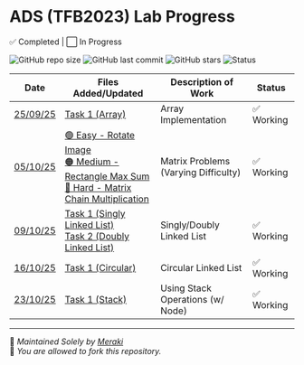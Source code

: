 # ADS (TFB2023) Lab Progress

✅ Completed | ⬜ In Progress

![GitHub repo size](https://img.shields.io/github/repo-size/Ikarem/ADS-TFB2023)
![GitHub last commit](https://img.shields.io/github/last-commit/Ikarem/ADS-TFB2023)
![GitHub stars](https://img.shields.io/github/stars/Ikarem/ADS-TFB2023?style=social)
![Status](https://img.shields.io/badge/Status-Active-brightgreen)

| Date       | Files Added/Updated         | Description of Work      |    Status    |
|------------|-----------------------------|--------------------------|--------------|
| [25/09/25](./25-09-25/) | [Task 1 (Array)](./25-09-25/task_1.cpp)|  Array Implementation |✅ Working  |
| [05/10/25](./05-10-25/) | [🟢 Easy - Rotate Image](./05-10-25/easy.cpp)<br>[🟠 Medium - Rectangle Max Sum](./05-10-25/medium.cpp)<br>[🔴 Hard - Matrix Chain Multiplication](./05-10-25/hard.cpp) |  Matrix Problems (Varying Difficulty) |✅ Working  |
| [09/10/25](./09-10-25/) | [Task 1 (Singly Linked List)](./09-10-25/task_1.cpp)<br>[Task 2 (Doubly Linked List)](./09-10-25/task_2.cpp)|  Singly/Doubly Linked List |✅ Working  |
| [16/10/25](./16-10-25/) | [Task 1 (Circular)](./16-10-25/task_1.cpp)|  Circular Linked List |✅ Working  |
| [23/10/25](./23-10-25/) | [Task 1 (Stack)](./23-10-25/task_1.cpp)| Using Stack Operations (w/ Node) |✅ Working |


---
🧠 *Maintained Solely by [Meraki](https://github.com/Ikarem)*  
🔁 *You are allowed to fork this repository.*

